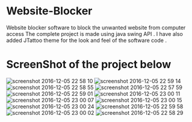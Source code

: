 # Website-Blocker
Website blocker software to block the unwanted website from computer access 
The complete project is made using java swing API . I have also added JTattoo theme for the look and feel of the software code . 

# ScreenShot of the project below 
![screenshot 2016-12-05 22 58 10](https://cloud.githubusercontent.com/assets/22931190/20895260/bcb2d182-bb3e-11e6-97ba-89276f1c7e45.png)
![screenshot 2016-12-05 22 59 14](https://cloud.githubusercontent.com/assets/22931190/20895262/bcbbc332-bb3e-11e6-84d6-4a6c64854bd4.png)
![screenshot 2016-12-05 22 58 55](https://cloud.githubusercontent.com/assets/22931190/20895261/bcb8b3b8-bb3e-11e6-81d3-7d035f37d21e.png)
![screenshot 2016-12-05 22 57 59](https://cloud.githubusercontent.com/assets/22931190/20895263/bcc403a8-bb3e-11e6-8fd0-8e0bb9f87396.png)
![screenshot 2016-12-05 22 59 01](https://cloud.githubusercontent.com/assets/22931190/20895265/bcd4440c-bb3e-11e6-8a3e-555d97f80123.png)
![screenshot 2016-12-05 23 00 11](https://cloud.githubusercontent.com/assets/22931190/20895264/bccf5be0-bb3e-11e6-95cb-75fd211c6af3.png)
![screenshot 2016-12-05 23 00 07](https://cloud.githubusercontent.com/assets/22931190/20895266/bcdaaf5e-bb3e-11e6-8e24-a4248c537e68.png)
![screenshot 2016-12-05 23 00 15](https://cloud.githubusercontent.com/assets/22931190/20895268/bce7ee44-bb3e-11e6-869e-6151740e9a6a.png)
![screenshot 2016-12-05 23 00 24](https://cloud.githubusercontent.com/assets/22931190/20895267/bce4a2b6-bb3e-11e6-9e22-93d00e38b5dd.png)
![screenshot 2016-12-05 22 59 58](https://cloud.githubusercontent.com/assets/22931190/20895269/bcf0b510-bb3e-11e6-944b-739d6e81dcd5.png)
![screenshot 2016-12-05 23 00 02](https://cloud.githubusercontent.com/assets/22931190/20895270/bd040b38-bb3e-11e6-8cfb-2e7de0e76e96.png)
![screenshot 2016-12-05 22 58 29](https://cloud.githubusercontent.com/assets/22931190/20895271/bd098914-bb3e-11e6-9c94-7728c3c6b6fe.png)

